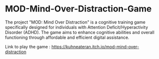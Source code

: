 # MOD-Mind-Over-Distraction-Game
 The project "MOD: Mind Over Distraction" is a cognitive  training game specifically designed for individuals with Attention Deficit/Hyperactivity Disorder  (ADHD). The game aims to enhance cognitive abilities and overall functioning through affordable  and efficient digital assistance. 

Link to play the game : https://kuhneateran.itch.io/mod-mind-over-distraction
